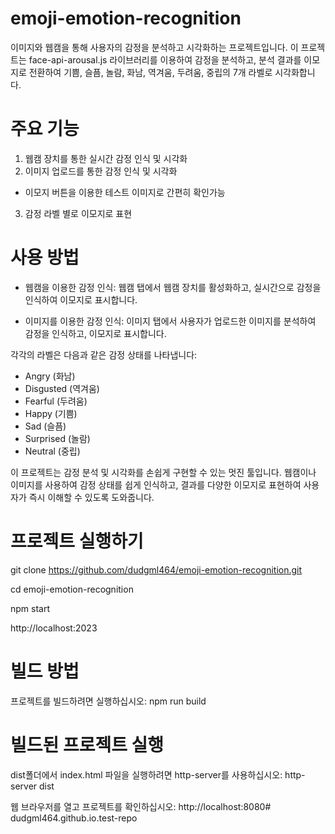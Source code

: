 # emoji-emotion-recognition
이미지와 웹캠을 통해 사용자의 감정을 분석하고 시각화하는 프로젝트입니다. 이 프로젝트는 face-api-arousal.js 라이브러리를 이용하여 감정을 분석하고, 분석 결과를 이모지로 전환하여 기쁨, 슬픔, 놀람, 화남, 역겨움, 두려움, 중립의 7개 라벨로 시각화합니다.

# 주요 기능
1. 웹캠 장치를 통한 실시간 감정 인식 및 시각화
2. 이미지 업로드를 통한 감정 인식 및 시각화
- 이모지 버튼을 이용한 테스트 이미지로 간편히 확인가능
3. 감정 라벨 별로 이모지로 표현

# 사용 방법
- 웹캠을 이용한 감정 인식: 웹캠 탭에서 웹캠 장치를 활성화하고, 실시간으로 감정을 인식하여 이모지로 표시합니다.

- 이미지를 이용한 감정 인식: 이미지 탭에서 사용자가 업로드한 이미지를 분석하여 감정을 인식하고, 이모지로 표시합니다.

각각의 라벨은 다음과 같은 감정 상태를 나타냅니다:
- Angry (화남)
- Disgusted (역겨움)
- Fearful (두려움)
- Happy (기쁨)
- Sad (슬픔)
- Surprised (놀람)
- Neutral (중립)

이 프로젝트는 감정 분석 및 시각화를 손쉽게 구현할 수 있는 멋진 툴입니다. 웹캠이나 이미지를 사용하여 감정 상태를 쉽게 인식하고, 결과를 다양한 이모지로 표현하여 사용자가 즉시 이해할 수 있도록 도와줍니다.

# 프로젝트 실행하기
git clone https://github.com/dudgml464/emoji-emotion-recognition.git

cd emoji-emotion-recognition

npm start

http://localhost:2023

# 빌드 방법
프로젝트를 빌드하려면 실행하십시오:
npm run build

# 빌드된 프로젝트 실행
dist폴더에서 index.html 파일을 실행하려면 http-server를 사용하십시오:
http-server dist

웹 브라우저를 열고 프로젝트를 확인하십시오:
http://localhost:8080# dudgml464.github.io.test-repo
